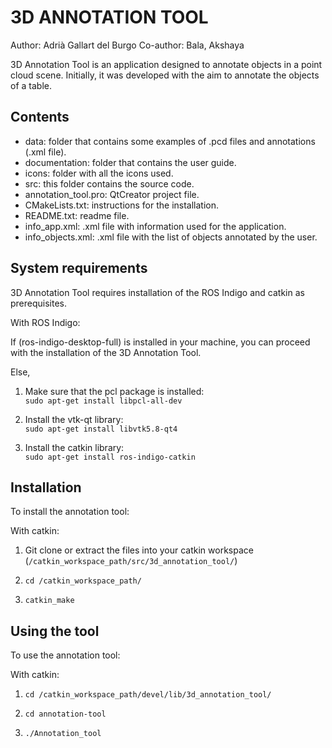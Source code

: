 3D ANNOTATION TOOL
==================
Author: Adrià Gallart del Burgo
Co-author: Bala, Akshaya

3D Annotation Tool is an application designed to annotate objects in a point
cloud scene. Initially, it was developed with the aim to annotate the objects of
a table.

Contents
-----------------------
 - data: folder that contains some examples of .pcd files and annotations (.xml file).
 - documentation: folder that contains the user guide.
 - icons: folder with all the icons used.
 - src: this folder contains the source code.
 - annotation_tool.pro: QtCreator project file.
 - CMakeLists.txt: instructions for the installation.
 - README.txt: readme file.
 - info_app.xml: .xml file with information used for the application.
 - info_objects.xml: .xml file with the list of objects annotated by the user.
 

System requirements
-------------------------------
3D Annotation Tool requires installation of the ROS Indigo and catkin as prerequisites.

With ROS Indigo:

If (ros-indigo-desktop-full) is installed in your machine, you can proceed 
with the installation of the 3D Annotation Tool.

Else,

1. Make sure that the pcl package is installed:  
`sudo apt-get install libpcl-all-dev`
	
2. Install the vtk-qt library:  
`sudo apt-get install libvtk5.8-qt4`

3. Install the catkin library:  
`sudo apt-get install ros-indigo-catkin` 


Installation
--------------------------------
To install the annotation tool:

With catkin:

1. Git clone or extract the files into your catkin workspace (`/catkin_workspace_path/src/3d_annotation_tool/`)

2. `cd /catkin_workspace_path/`

3. `catkin_make`


Using the tool
--------------------------------
To use the annotation tool:

With catkin:

1. `cd /catkin_workspace_path/devel/lib/3d_annotation_tool/`

2. `cd annotation-tool`

3. `./Annotation_tool`

